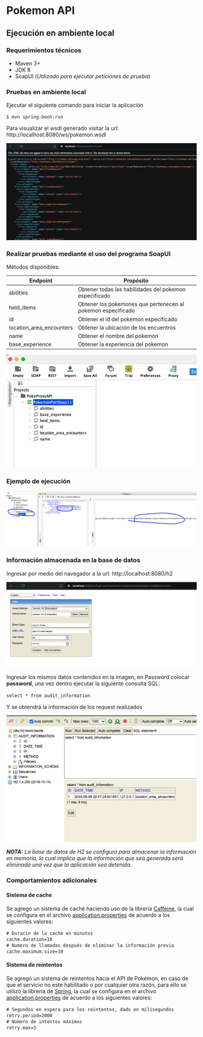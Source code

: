 # Pokemon API

## Ejecución en ambiente local

### Requerimientos técnicos

- Maven 3+
- JDK 8
- SoapUI (_Utilizado para ejecutar peticiones de prueba_)

### Pruebas en ambiente local

Ejecutar el siguiente comando para iniciar la aplicación
```shell
$ mvn spring-boot:run
```

Para visualizar el wsdl generado visitar la url: http://localhost:8080/ws/pokemon.wsdl

![img.png](documentacion/wsdl.png)

### Realizar pruebas mediante el uso del programa SoapUI 

Métodos disponibles:

|Endpoint| Propósito                                                    |
|----------|--------------------------------------------------------------|
|abilities| Obtener todas las habilidades del pokemon especificado       |
|held_items| Obtener los pokemones que pertenecen al pokemon especificado |
|id| Obtener el id del pokemon especificado                       |
|location_area_encounters| Obtener la ubicación de los encuentros                       |
|name| Obtener el nombre del pokemon                                |
|base_experience| Obtener la experiencia del pokemon                           |

![img.png](documentacion/SoapUI.png)

### Ejemplo de ejecución

![img.png](documentacion/EjemploEjecucion.png)

### Información almacenada en la base de datos

Ingresar por medio del navegador a la url: http://localhost:8080/h2

![img.png](documentacion/H2Login.png)

Ingresar los mismos datos contenidos en la imagen, en Password colocar **password**, una vez dentro ejecutar la siguiente consulta SQL:

`select * from audit_information`

Y se obtendrá la información de los request realizados

![img.png](documentacion/H2Query.png)

_**NOTA:** La base de datos de H2 se configuró para almacenar la información en memoria, lo cual implica que la información que sea generada será eliminada una vez que la aplicación sea detenida._

### Comportamientos adicionales

#### Sistema de cache

Se agregó un sistema de caché haciendo uso de la librería [Caffeine](https://github.com/ben-manes/caffeine), la cual se configura en el archivo [application.properties](src/main/resources/application.properties) de acuerdo a los siguientes valores:

```properties
# Duracin de la cache en minutos
cache.duration=10
# Numero de llamadas después de eliminar la información previa
cache.maximum.size=10
```

#### Sistema de reintentos

Se agregó un sistema de reintentos hacia el API de Pokemon, en caso de que el servicio no este habilitado o por cualquier otra razón, para ello se utilizó la librería de [Spring](https://mvnrepository.com/artifact/org.springframework.retry/spring-retry), la cual se configura en el archivo [application.properties](src/main/resources/application.properties) de acuerdo a los siguientes valores:

```properties
# Segundos en espera para los reintentos, dado en milisegundos
retry.period=2000
# Número de intentos máximos
retry.max=3
```

